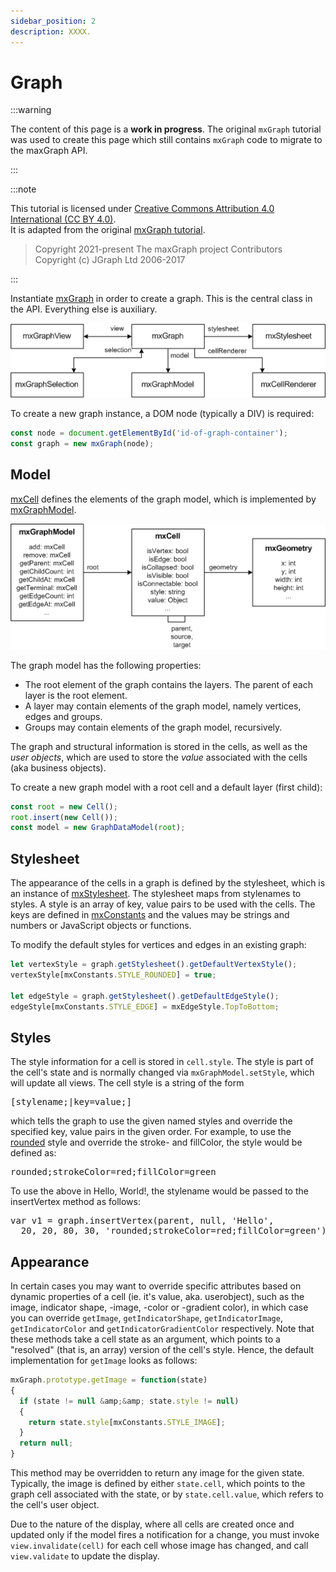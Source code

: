 ```yaml
---
sidebar_position: 2
description: XXXX.
---
```


# Graph

:::warning

The content of this page is a **work in progress**.
The original `mxGraph` tutorial was used to create this page which still contains `mxGraph` code to migrate to the maxGraph API.

:::

:::note

This tutorial is licensed under [Creative Commons Attribution 4.0 International (CC BY 4.0)](https://creativecommons.org/licenses/by/4.0/). \
It is adapted from the original [mxGraph tutorial](https://github.com/jgraph/mxgraph/blob/v4.2.2/docs/tutorial.html).

> Copyright 2021-present The maxGraph project Contributors \
Copyright (c) JGraph Ltd 2006-2017

:::


<p>
  Instantiate <a href="js-api/files/view/mxGraph-js.html">mxGraph</a>
  in order to create a graph. This is the central class in the API.
  Everything else is auxiliary.
</p>

![](assets/graphs/graph.png)

<p>
  To create a new graph instance, a DOM node (typically a DIV) is
  required:
</p>


```javascript
const node = document.getElementById('id-of-graph-container');
const graph = new mxGraph(node);
```

<h2><a id="Model"></a>Model</h2>
<p>
  <a href="js-api/files/model/mxCell-js.html">mxCell</a> defines the
  elements of the graph model, which is implemented by
  <a href="js-api/files/model/mxGraphModel-js.html">mxGraphModel</a>.
</p>

![](assets/graphs/model.png)



<p>
  The graph model has the following properties:
</p>
<ul>
  <li>
    The root element of the graph contains the layers.
    The parent of each layer is the root element.
  </li>
  <li>
    A layer may contain elements of the graph model,
    namely vertices, edges and groups.
  </li>
  <li>
    Groups may contain elements of the graph model,
    recursively.
  </li>
</ul>
<p>
  The graph and structural information is stored in the cells, as well as the
  <i>user objects</i>, which are used to store the <i>value</i> associated with
  the cells (aka business objects).
</p>
<p>
  To create a new graph model with a root cell and a default layer (first child):
</p>

```javascript
const root = new Cell();
root.insert(new Cell());
const model = new GraphDataModel(root);
```


<h2><a id="Stylesheet"></a>Stylesheet</h2>
<p>
  The appearance of the cells in a graph is defined by the
  stylesheet, which is an instance of
  <a href="js-api/files/view/mxStylesheet-js.html">mxStylesheet</a>.
  The stylesheet maps from stylenames to styles.
  A style is an array of key, value pairs to be
  used with the cells. The keys are defined in
  <a href="js-api/files/util/mxConstants-js.html">mxConstants</a> and the values may be
  strings and numbers or JavaScript objects or functions.
</p>
<p>
  To modify the default styles for vertices and edges in an existing graph:
</p>

```javascript
let vertexStyle = graph.getStylesheet().getDefaultVertexStyle();
vertexStyle[mxConstants.STYLE_ROUNDED] = true;

let edgeStyle = graph.getStylesheet().getDefaultEdgeStyle();
edgeStyle[mxConstants.STYLE_EDGE] = mxEdgeStyle.TopToBottom;
```


<h2><a id="Styles"></a>Styles</h2>
<p>
  The style information for a cell is stored in <code>cell.style</code>.
  The style is part of the cell's state and is normally changed via
  <code>mxGraphModel.setStyle</code>, which will update all views.
  The cell style is a string of the form
</p>
<pre>
[stylename;|key=value;]
</pre>
<p>
  which tells the graph to use the given named styles and override the
  specified key, value pairs in the given order. For example, to use the
  <a href="js-api/files/view/mxStylesheet-js.html#mxStylesheet.putCellStyle">rounded</a>
  style and override the stroke- and fillColor, the style would be defined as:
</p>
<pre>
rounded;strokeColor=red;fillColor=green
</pre>
<p>
  To use the above in Hello, World!, the stylename would be passed to the
  insertVertex method as follows:
</p>
<pre>
var v1 = graph.insertVertex(parent, null, 'Hello',
  20, 20, 80, 30, 'rounded;strokeColor=red;fillColor=green');
</pre>
<h2><a id="Appearance"></a>Appearance</h2>
<p>
  In certain cases you may want to override specific attributes based on
  dynamic properties of a cell (ie. it's value, aka. userobject), such as
  the image, indicator shape, -image, -color or -gradient color), in
  which case you can override <code>getImage</code>,
  <code>getIndicatorShape</code>, <code>getIndicatorImage</code>,
  <code>getIndicatorColor</code> and <code>getIndicatorGradientColor</code>
  respectively. Note that these methods take a cell state as an argument,
  which points to a "resolved" (that is, an array) version of the
  cell's style. Hence, the default implementation for <code>getImage</code>
  looks as follows:
</p>

```javascript
mxGraph.prototype.getImage = function(state)
{
  if (state != null &amp;&amp; state.style != null)
  {
    return state.style[mxConstants.STYLE_IMAGE];
  }
  return null;
}
```

<p>
  This method may be overridden to return any image for the given state.
  Typically, the image is defined by either <code>state.cell</code>,
  which points to the graph cell associated with the state, or by
  <code>state.cell.value</code>, which refers to the cell's user object.
</p>
<p>
  Due to the nature of the display, where all cells are created once and
  updated only if the model fires a notification for a change, you must
  invoke <code>view.invalidate(cell)</code> for each cell whose image
  has changed, and call <code>view.validate</code> to update the display.
</p>

